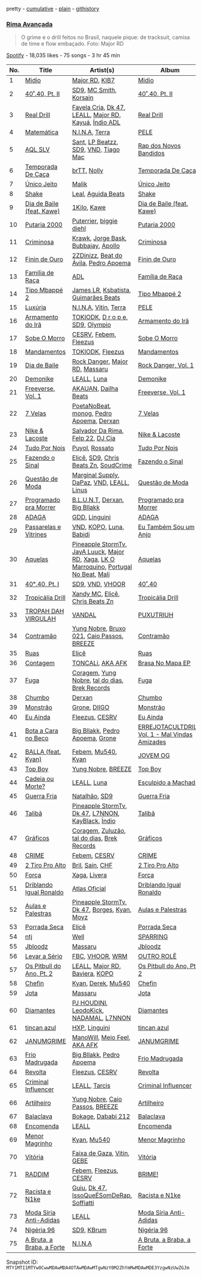 pretty - [cumulative](/playlists/cumulative/37i9dQZF1DX0EaLv8xHmij.md) - [plain](/playlists/plain/37i9dQZF1DX0EaLv8xHmij) - [githistory](https://github.githistory.xyz/mackorone/spotify-playlist-archive/blob/main/playlists/plain/37i9dQZF1DX0EaLv8xHmij)

### [Rima Avançada](https://open.spotify.com/playlist/37i9dQZF1DX0EaLv8xHmij)

> O grime e o drill feitos no Brasil, naquele pique: de tracksuit, camisa de time e flow embaçado\. Foto: Major RD

[Spotify](https://open.spotify.com/user/spotify) - 18,035 likes - 75 songs - 3 hr 45 min

| No. | Title | Artist(s) | Album | Length |
|---|---|---|---|---|
| 1 | [Midio](https://open.spotify.com/track/48x2oAieb2KwWhab3vhifB) | [Major RD](https://open.spotify.com/artist/76hYPcWML9NGEh8LashwT5), [KIB7](https://open.spotify.com/artist/7lSYO6wq6ueSYYIEUbF92u) | [Midio](https://open.spotify.com/album/0XiqFoJpqkH0DOHbq5bBlY) | 2:43 |
| 2 | [40˚.40, Pt\. II](https://open.spotify.com/track/6VWCgmyLqAWltjGO0Za00I) | [SD9](https://open.spotify.com/artist/5vISZlkpbDSJybQqgUeF52), [MC Smith](https://open.spotify.com/artist/6OUIY1hXVxeiAw6K7rDerM), [Korsain](https://open.spotify.com/artist/3mzX21OpC0y7SgIOKCSpKL) | [40˚.40, Pt\. II](https://open.spotify.com/album/4YOUDtIlOu5qr6f8UGPxWc) | 4:14 |
| 3 | [Real Drill](https://open.spotify.com/track/3gpSCMnVZELrg4b5oMmRIN) | [Favela Cria](https://open.spotify.com/artist/5wVwUloN5ZKdvMQiUMoDsO), [Dk 47](https://open.spotify.com/artist/7KO08sObbX1IHeiIR9b5NB), [LEALL](https://open.spotify.com/artist/4h52MPCFvx56uhmH254Uqz), [Major RD](https://open.spotify.com/artist/76hYPcWML9NGEh8LashwT5), [Kayuá](https://open.spotify.com/artist/6GRG2j3z9S1Lsa47YgPjkH), [Índio ADL](https://open.spotify.com/artist/1ultT7e5kxNqpJ0ygWz9wQ) | [Real Drill](https://open.spotify.com/album/5KtB6XyDMiqSQibKfcmzqp) | 4:38 |
| 4 | [Matemática](https://open.spotify.com/track/1xRxdXBGDY5O89pKp40i0L) | [N.I.N.A](https://open.spotify.com/artist/32NfHH4nSmu97Z4RQjPyET), [Terra](https://open.spotify.com/artist/0wTyCMz1sLbxVNN0OP18oW) | [PELE](https://open.spotify.com/album/57LANvZ85BtVlj31EAY7EK) | 2:14 |
| 5 | [AQL SLV](https://open.spotify.com/track/4x96ZVUti5pKCpiImokxB4) | [Sant](https://open.spotify.com/artist/7IlBcKrGUBJ0NKdnbDde89), [LP Beatzz](https://open.spotify.com/artist/3WFKRRXUORuPPdH11Spele), [SD9](https://open.spotify.com/artist/5vISZlkpbDSJybQqgUeF52), [VND](https://open.spotify.com/artist/1XxGXIW0xJuiW267WuDgNP), [Tiago Mac](https://open.spotify.com/artist/3GM0VyM1n1qvk0v2PfXX4n) | [Rap dos Novos Bandidos](https://open.spotify.com/album/2rYLZlhbWbcjNJg3PiwV9O) | 4:55 |
| 6 | [Temporada De Caça](https://open.spotify.com/track/7oWXd23WF7vD6FROEHk063) | [brTT](https://open.spotify.com/artist/7y2EOgsPqCKSxH9MJ2Tk6z), [Nolly](https://open.spotify.com/artist/0AyG67rFODHB8963eyG0tT) | [Temporada De Caça](https://open.spotify.com/album/57gdtXezVDMVQhLAtpnrbh) | 3:14 |
| 7 | [Único Jeito](https://open.spotify.com/track/1JbupefYt00QB1QlPROn9R) | [Malik](https://open.spotify.com/artist/0ifpZXmFP8xcOmukbS5udK) | [Único Jeito](https://open.spotify.com/album/0VIMqDYDI9KpOLSnKpx1lP) | 1:58 |
| 8 | [Shake](https://open.spotify.com/track/1p9UmC4Nh8aDxhqd3GrEVT) | [Leal](https://open.spotify.com/artist/1BnymgkHol5jSOx3KBkBjs), [Aguida Beats](https://open.spotify.com/artist/4IC1m7XcmBRlxYFoAl23E1) | [Shake](https://open.spotify.com/album/6vLt6v9IJj0KOxMz3J8ejC) | 2:34 |
| 9 | [Dia de Baile \(feat\. Kawe\)](https://open.spotify.com/track/5A3fbFbtzKrc0xamh6b0yb) | [1Kilo](https://open.spotify.com/artist/6E2st8OqIaS7PU5gj95FSE), [Kawe](https://open.spotify.com/artist/1TYJOhNSxMOODWiDVhuyZb) | [Dia de Baile \(feat\. Kawe\)](https://open.spotify.com/album/6EZrWTVj6STAQLLq5uvlWl) | 2:45 |
| 10 | [Putaria 2000](https://open.spotify.com/track/5Qjz1w6gyWje58AK2u0IMV) | [Puterrier](https://open.spotify.com/artist/0zbO4WWM2wJM3ulFmCbMwB), [biggie diehl](https://open.spotify.com/artist/4EEMmF8KqAKox5uogK8uhy) | [Putaria 2000](https://open.spotify.com/album/6PX62HEjc1VcSeGGrauuaC) | 1:47 |
| 11 | [Criminosa](https://open.spotify.com/track/3wWf58cpUW5hdDUbwmk3Av) | [Krawk](https://open.spotify.com/artist/7a99I3BHPvsv4aBVNqb4g4), [Jorge Bask](https://open.spotify.com/artist/5tqwly8nT5UgSI4HHIAPxy), [Bubbajay](https://open.spotify.com/artist/7fctsXmbgy715CE6TEafJq), [Apollo](https://open.spotify.com/artist/0C2PcyYwXHcPgQpqMdx3O6) | [Criminosa](https://open.spotify.com/album/3dhrpc2HGYSK4MpPmaf69X) | 4:41 |
| 12 | [Finin de Ouro](https://open.spotify.com/track/3BZb1ArjUi8peWqwSv7wOQ) | [2ZDinizz](https://open.spotify.com/artist/13zmjclMwzz8kIxRrN7JOV), [Beat do Ávila](https://open.spotify.com/artist/2zuL7Yq6XmN6LbH4gDrgfP), [Pedro Apoema](https://open.spotify.com/artist/1eJwhQn6j41JvgXfWeh2g0) | [Finin de Ouro](https://open.spotify.com/album/4mZoJDt9KEgTwoWKAn2Z8T) | 3:13 |
| 13 | [Família de Raça](https://open.spotify.com/track/1QGRyTHSk3KhiC7J6FZC5R) | [ADL](https://open.spotify.com/artist/6Ywb1no2hXLazjIs4LUiQD) | [Família de Raça](https://open.spotify.com/album/3hPQKI8AbrcFoyEMpAdmRZ) | 2:59 |
| 14 | [Tipo Mbappé 2](https://open.spotify.com/track/02bH8CBSXzquAIGXLLDOdq) | [James LR](https://open.spotify.com/artist/5fN97IMqjhOYwGBkv1z9Ni), [Ksbatista](https://open.spotify.com/artist/1sJA1MbXUvcCJgwN3jIaeL), [Guimarães Beats](https://open.spotify.com/artist/30dIfXffH1eGAXDb3cZVlo) | [Tipo Mbappé 2](https://open.spotify.com/album/5jley9Ekel3gbHvhfnPmV8) | 3:09 |
| 15 | [Luxúria](https://open.spotify.com/track/0E1k6FXAG48vHbwnwUjfA0) | [N.I.N.A](https://open.spotify.com/artist/32NfHH4nSmu97Z4RQjPyET), [Vitin](https://open.spotify.com/artist/3qqsM7MrioDCvQPL7AMBRS), [Terra](https://open.spotify.com/artist/0wTyCMz1sLbxVNN0OP18oW) | [PELE](https://open.spotify.com/album/57LANvZ85BtVlj31EAY7EK) | 2:36 |
| 16 | [Armamento do Irã](https://open.spotify.com/track/0f0UWMjbkFVqqzfNbZ63gK) | [TOKIODK](https://open.spotify.com/artist/3l3kTDXnvYNA4u1kLLvLn2), [D r o p e](https://open.spotify.com/artist/7gi8fAAoPMkO2vcESXGG2Y), [SD9](https://open.spotify.com/artist/5vISZlkpbDSJybQqgUeF52), [Olympio](https://open.spotify.com/artist/1nR1Ogb4hP9WzmUbIArZ72) | [Armamento do Irã](https://open.spotify.com/album/314mnlgW2t6N71Kj6ZcCKo) | 4:19 |
| 17 | [Sobe O Morro](https://open.spotify.com/track/4ZjDDf6NjEVHSwJwAjeJj6) | [CESRV](https://open.spotify.com/artist/1qJG1PpAGl1FnzYyCDU7x1), [Febem](https://open.spotify.com/artist/2Ip2jiEjsSe8pmRBzwTv5N), [Fleezus](https://open.spotify.com/artist/5vl7Vj67mORmn0yJccFCfq) | [Sobe O Morro](https://open.spotify.com/album/7vAYVJSHSebqNrnJT70Gcl) | 2:42 |
| 18 | [Mandamentos](https://open.spotify.com/track/3908Zr5sUTzlvgY37QY5TU) | [TOKIODK](https://open.spotify.com/artist/3l3kTDXnvYNA4u1kLLvLn2), [Fleezus](https://open.spotify.com/artist/5vl7Vj67mORmn0yJccFCfq) | [Mandamentos](https://open.spotify.com/album/48jIDwzs6XhGCKOA0HeCmy) | 2:55 |
| 19 | [Dia de Baile](https://open.spotify.com/track/3dYN651z0KSUQnC0fxCKWN) | [Rock Danger](https://open.spotify.com/artist/1mjuRRMumbLmGmHmYvMDcb), [Major RD](https://open.spotify.com/artist/76hYPcWML9NGEh8LashwT5), [Massaru](https://open.spotify.com/artist/6NPvzQnxY7WwRMoN2qVBHU) | [Rock Danger, Vol\. 1](https://open.spotify.com/album/10NgAPEXrO27p2uhmuZgyu) | 2:58 |
| 20 | [Demonike](https://open.spotify.com/track/6g6fjgEC4dXkX01oJoeyCT) | [LEALL](https://open.spotify.com/artist/4h52MPCFvx56uhmH254Uqz), [Luna](https://open.spotify.com/artist/2uY6iqNed0QZuENdRbxiaW) | [Demonike](https://open.spotify.com/album/2kCAfWdhArujSmPJle6vO3) | 2:55 |
| 21 | [Freeverse, Vol\. 1](https://open.spotify.com/track/539g8FKScByyPb7oiCMC67) | [AKAUAN](https://open.spotify.com/artist/3rhaPHdDVps36IZMJozfPM), [Dailha Beats](https://open.spotify.com/artist/1ECcYiQin17CIvAJTKI7z4) | [Freeverse, Vol\. 1](https://open.spotify.com/album/6I8SfwZsPYCEPOaavsIckk) | 2:40 |
| 22 | [7 Velas](https://open.spotify.com/track/3O0Psgcf7AQXoYfgqp9c7K) | [PoetaNoBeat](https://open.spotify.com/artist/3mFb9oHAuhW1RmrR7St4vP), [monog](https://open.spotify.com/artist/6w2v8qBcnzlbxgspiEvHPA), [Pedro Apoema](https://open.spotify.com/artist/1eJwhQn6j41JvgXfWeh2g0), [Derxan](https://open.spotify.com/artist/6AVuBAosGPLRJYwoJ88wtt) | [7 Velas](https://open.spotify.com/album/1Z17IlMM1tKTqlKM8qQL2V) | 2:09 |
| 23 | [Nike & Lacoste](https://open.spotify.com/track/5oLsBeFYrOnHHeBjmYVwwY) | [Salvador Da Rima](https://open.spotify.com/artist/3zUcyANWSbo98ikca4ugrV), [Felp 22](https://open.spotify.com/artist/56IPf5d631ccKOTmo8RFHK), [DJ Cia](https://open.spotify.com/artist/4ADw50fLamm1eoQBm65lHL) | [Nike & Lacoste](https://open.spotify.com/album/1OaGEVv0VgLkdpAlortdO7) | 3:19 |
| 24 | [Tudo Por Nois](https://open.spotify.com/track/6HrxbQDtw2dXuqoqIatgb8) | [Puyol](https://open.spotify.com/artist/3I40IzmWD1UYZzZM5U5Q0x), [Rossato](https://open.spotify.com/artist/1iGxbhwpgFmsxVLvPsDefp) | [Tudo Por Nois](https://open.spotify.com/album/2aVM9JOjQ1ok3g0MLpYenz) | 2:01 |
| 25 | [Fazendo o Sinal](https://open.spotify.com/track/0azZcZsS8POiuYJQMM8b7Q) | [Elicê](https://open.spotify.com/artist/7IWi4NOiLz0JJ0qJhCYLN0), [SD9](https://open.spotify.com/artist/5vISZlkpbDSJybQqgUeF52), [Chris Beats Zn](https://open.spotify.com/artist/0YOr5sV4zMMyj5xviWiFjW), [SoudCrime](https://open.spotify.com/artist/0Huu7Wxkay3mCaoMuVkRNg) | [Fazendo o Sinal](https://open.spotify.com/album/6CBy7iii9xKJJr7C4lCnQe) | 2:41 |
| 26 | [Questão de Moda](https://open.spotify.com/track/59sFoLdhJQT2Q0Fsa0xUce) | [Marginal Supply](https://open.spotify.com/artist/1xezfhrRJTpRtYZPplWHcJ), [DaPaz](https://open.spotify.com/artist/7K2fTRYnc7VBDXX0GtM9O1), [VND](https://open.spotify.com/artist/1XxGXIW0xJuiW267WuDgNP), [LEALL](https://open.spotify.com/artist/4h52MPCFvx56uhmH254Uqz), [Linus](https://open.spotify.com/artist/39gD9lzqnC5SO69fzdRizg) | [Questão de Moda](https://open.spotify.com/album/0VYqi2kj5ZVRJlpuGebb0v) | 3:43 |
| 27 | [Programado pra Morrer](https://open.spotify.com/track/0Zo1u04qDDlH2qhWqXGCN8) | [B.L.U.N.T](https://open.spotify.com/artist/2vRnpVd35vTr7ZfDvZYnZZ), [Derxan](https://open.spotify.com/artist/6AVuBAosGPLRJYwoJ88wtt), [Big Bllakk](https://open.spotify.com/artist/2676LWh4GgqdAaYkRpqTcd) | [Programado pra Morrer](https://open.spotify.com/album/05BrJ0ScVVXBp5cYEjelI2) | 3:23 |
| 28 | [ADAGA](https://open.spotify.com/track/7kftWgzjMh4aQwL28aDgzp) | [GDD](https://open.spotify.com/artist/4nsiw0dQwFWUQseJfdRUCd), [Linguini](https://open.spotify.com/artist/3VNJeULanp6BoL1MOConoz) | [ADAGA](https://open.spotify.com/album/12lTxFOV8ZTazQPviExlrd) | 2:54 |
| 29 | [Passarelas e Vitrines](https://open.spotify.com/track/1bzqCRQHnTaN3hgPtujOTz) | [VND](https://open.spotify.com/artist/1XxGXIW0xJuiW267WuDgNP), [KOPO](https://open.spotify.com/artist/3vSHkuSE00R9QBkm5SByaA), [Luna](https://open.spotify.com/artist/2uY6iqNed0QZuENdRbxiaW), [Babidi](https://open.spotify.com/artist/1S2Wiv7Swqnnvp1ktoWaul) | [Eu Também Sou um Anjo](https://open.spotify.com/album/6yd1wjgnMwGxmrgMNwE7wt) | 3:05 |
| 30 | [Aquelas](https://open.spotify.com/track/3F9czW1F6VhdE3yCOV5T5c) | [Pineapple StormTv](https://open.spotify.com/artist/09U6hmCerKcIJrixubiBjm), [JayA Luuck](https://open.spotify.com/artist/4oxFgud0qa3A1tE6JFpFVp), [Major RD](https://open.spotify.com/artist/76hYPcWML9NGEh8LashwT5), [Xaga](https://open.spotify.com/artist/6d7xhkmwkbhwqF5j57IaL6), [LK O Marroquino](https://open.spotify.com/artist/13CPOWLAYa2sN7Y9k2TtLT), [Portugal No Beat](https://open.spotify.com/artist/71LRKKvAjoc6LyNmob269Q), [Mali](https://open.spotify.com/artist/3ydqdgMOg9FAkUn1yJO3FU) | [Aquelas](https://open.spotify.com/album/2n8MKwZxaWDQuaSqx3St32) | 5:47 |
| 31 | [40°.40, Pt\. I](https://open.spotify.com/track/2WmSlxpP3pauTMuWyQVd6C) | [SD9](https://open.spotify.com/artist/5vISZlkpbDSJybQqgUeF52), [VND](https://open.spotify.com/artist/1XxGXIW0xJuiW267WuDgNP), [VHOOR](https://open.spotify.com/artist/0aEDa47F4RWuk4Udm0SEoH) | [40˚.40](https://open.spotify.com/album/0IDVpLdT6AbMirnZPpRcz2) | 3:16 |
| 32 | [Tropicália Drill](https://open.spotify.com/track/0rqF9DKOVq7rVTdpMUHV5q) | [Xandy MC](https://open.spotify.com/artist/5oQnCQtwReXr4ai56qGWMC), [Elicê](https://open.spotify.com/artist/7IWi4NOiLz0JJ0qJhCYLN0), [Chris Beats Zn](https://open.spotify.com/artist/0YOr5sV4zMMyj5xviWiFjW) | [Tropicália Drill](https://open.spotify.com/album/4LGUnmVqGoRUBRLvey7dqk) | 2:31 |
| 33 | [TROPAH DAH VIRGULAH](https://open.spotify.com/track/3t5JnrbAH76ZEprKRHfUaR) | [VANDAL](https://open.spotify.com/artist/5h4q1RQZ3TrsU4fImHo11r) | [PUXUTRIUH](https://open.spotify.com/album/4JygB1MmGbBnu41cKK34vX) | 2:37 |
| 34 | [Contramão](https://open.spotify.com/track/4N7AHgvKIBTh0Cobzq7GEs) | [Yung Nobre](https://open.spotify.com/artist/1zRwEApJZMUKUZDPYTNsrB), [Bruxo 021](https://open.spotify.com/artist/3yofl1khzdO4vkH6tyMg0t), [Caio Passos](https://open.spotify.com/artist/6zGPa2tLMJ5HQYUddZI8di), [BREEZE](https://open.spotify.com/artist/2McfEbmX82KjLibSzYi7ZD) | [Contramão](https://open.spotify.com/album/0UnAYVia9thi3jqmyBvZ6G) | 2:48 |
| 35 | [Ruas](https://open.spotify.com/track/2fb6Unnl2Klg5GijDEeuMA) | [Elicê](https://open.spotify.com/artist/7IWi4NOiLz0JJ0qJhCYLN0) | [Ruas](https://open.spotify.com/album/1vcvP2HPCZY0xq0FuEzCEz) | 2:26 |
| 36 | [Contagem](https://open.spotify.com/track/1gl6Ku9YhEzMh4GNI6fN7P) | [TONCALi](https://open.spotify.com/artist/3enZVLaByIf1A6appp41gc), [AKA AFK](https://open.spotify.com/artist/1ZEPj2UWxPZEELctnTNRca) | [Brasa No Mapa EP](https://open.spotify.com/album/0R3yzbHTG0bjeLBISLvYF3) | 2:08 |
| 37 | [Fuga](https://open.spotify.com/track/7KzgufnY6c36zBGaLlphvj) | [Coragem](https://open.spotify.com/artist/2cfEkqb7hlhayhB982QetH), [Yung Nobre](https://open.spotify.com/artist/1zRwEApJZMUKUZDPYTNsrB), [tal do dias](https://open.spotify.com/artist/1IJdAJc6XD4NdOLBJnCIBD), [Brek Records](https://open.spotify.com/artist/1qG0x1r89PdRO34pIgWwNA) | [Fuga](https://open.spotify.com/album/3MmKjowWyOPY4PtnVhuxgY) | 2:32 |
| 38 | [Chumbo](https://open.spotify.com/track/5IZPxqe5bjNO1v28uCXDO7) | [Derxan](https://open.spotify.com/artist/6AVuBAosGPLRJYwoJ88wtt) | [Chumbo](https://open.spotify.com/album/5dHYwZp23m8hq9EF5lUQRd) | 2:15 |
| 39 | [Monstrão](https://open.spotify.com/track/21aAGYAINWqlJo2YIXiXJH) | [Grone](https://open.spotify.com/artist/6obeWNZwOJv7P9EzIvu9zt), [DIIGO](https://open.spotify.com/artist/6orKvx7ukhtvCEwgvNqaEK) | [Monstrão](https://open.spotify.com/album/0ONpjLvIsR6ybwP4o2AdvW) | 2:54 |
| 40 | [Eu Ainda](https://open.spotify.com/track/0XiAYDYnDYlr3CCql7rM1o) | [Fleezus](https://open.spotify.com/artist/5vl7Vj67mORmn0yJccFCfq), [CESRV](https://open.spotify.com/artist/1qJG1PpAGl1FnzYyCDU7x1) | [Eu Ainda](https://open.spotify.com/album/102v3MHRjG0nSixpmXsakd) | 3:08 |
| 41 | [Bota a Cara no Beco](https://open.spotify.com/track/51ulUko156sTMuh2upjbMA) | [Big Bllakk](https://open.spotify.com/artist/2676LWh4GgqdAaYkRpqTcd), [Pedro Apoema](https://open.spotify.com/artist/1eJwhQn6j41JvgXfWeh2g0), [Grone](https://open.spotify.com/artist/6obeWNZwOJv7P9EzIvu9zt) | [ERREJOTACULTDRILL, Vol\. 1 \- Mal Vindas Amizades](https://open.spotify.com/album/4n1BCaULwTJKmB4kFVpWdw) | 3:26 |
| 42 | [BALLA \(feat\. Kyan\)](https://open.spotify.com/track/3yqJ0o9Ve6BVjAbeNJ055D) | [Febem](https://open.spotify.com/artist/2Ip2jiEjsSe8pmRBzwTv5N), [Mu540](https://open.spotify.com/artist/13yQqjPy4Esq0Ru3R1fipU), [Kyan](https://open.spotify.com/artist/05qCf6M7E7AxizHVmrcPqh) | [JOVEM OG](https://open.spotify.com/album/62rhAAgqTCXMeM5xXGOXMJ) | 2:18 |
| 43 | [Top Boy](https://open.spotify.com/track/2BVC9JxElQFJ7rL5rVf8NA) | [Yung Nobre](https://open.spotify.com/artist/1zRwEApJZMUKUZDPYTNsrB), [BREEZE](https://open.spotify.com/artist/2McfEbmX82KjLibSzYi7ZD) | [Top Boy](https://open.spotify.com/album/1tXxT5sTCot3j5Ploh5kkC) | 3:01 |
| 44 | [Cadeia ou Morte?](https://open.spotify.com/track/3cdkhjRdfY5Q5nN4mgtcOP) | [LEALL](https://open.spotify.com/artist/4h52MPCFvx56uhmH254Uqz), [Luna](https://open.spotify.com/artist/2uY6iqNed0QZuENdRbxiaW) | [Esculpido a Machado](https://open.spotify.com/album/5BCSltKIxLBav5MEeF0aOh) | 2:20 |
| 45 | [Guerra Fria](https://open.spotify.com/track/1RnCESf8Q5VhetZiADD64W) | [Natalhão](https://open.spotify.com/artist/5ptoEbRZaVPuPXvWdsRrWc), [SD9](https://open.spotify.com/artist/5vISZlkpbDSJybQqgUeF52) | [Guerra Fria](https://open.spotify.com/album/6aKB8Oa5cIpnLnZRIyGvN6) | 3:15 |
| 46 | [Talibã](https://open.spotify.com/track/6eHYTj7DwxgUT5g26AHzkg) | [Pineapple StormTv](https://open.spotify.com/artist/09U6hmCerKcIJrixubiBjm), [Dk 47](https://open.spotify.com/artist/7KO08sObbX1IHeiIR9b5NB), [L7NNON](https://open.spotify.com/artist/0JjPiLQNgAFaEkwoy56B1C), [KayBlack](https://open.spotify.com/artist/2h5Ha0ZiMFmOQD3iYcSXsy), [Índio](https://open.spotify.com/artist/0xQY4dMgl3nMgyWprPkKmz) | [Talibã](https://open.spotify.com/album/6fp9jAxkHwndQAFNh9pMWi) | 4:05 |
| 47 | [Gráficos](https://open.spotify.com/track/569CTJ2OnUt4yuoN7pPmT1) | [Coragem](https://open.spotify.com/artist/2cfEkqb7hlhayhB982QetH), [Zuluzão](https://open.spotify.com/artist/7GfBhUixcdpCEYmSMjT1aV), [tal do dias](https://open.spotify.com/artist/1IJdAJc6XD4NdOLBJnCIBD), [Brek Records](https://open.spotify.com/artist/1qG0x1r89PdRO34pIgWwNA) | [Gráficos](https://open.spotify.com/album/224nDADITuNiR7vm9jxwwC) | 2:59 |
| 48 | [CRIME](https://open.spotify.com/track/0beS82r81NQmbSmZ3hEGgt) | [Febem](https://open.spotify.com/artist/2Ip2jiEjsSe8pmRBzwTv5N), [CESRV](https://open.spotify.com/artist/1qJG1PpAGl1FnzYyCDU7x1) | [CRIME](https://open.spotify.com/album/3wDmkkTCFs3cvSzKCDOogf) | 3:08 |
| 49 | [2 Tiro Pro Alto](https://open.spotify.com/track/2HdowXYBO9dZJb92wNqY7v) | [Bril](https://open.spotify.com/artist/6wOMdAwX6mgYpadxSKU65a), [Sain](https://open.spotify.com/artist/26aPjwxSSJsGy6yQ19YL55), [CHF](https://open.spotify.com/artist/1HNVz8Sg0CzK1um1QNB7qS) | [2 Tiro Pro Alto](https://open.spotify.com/album/7Fi1GhzYkLBV2jk0tL2Jyr) | 2:31 |
| 50 | [Força](https://open.spotify.com/track/328IDgbNel7rCuHuefMOod) | [Xaga](https://open.spotify.com/artist/6d7xhkmwkbhwqF5j57IaL6), [Livera](https://open.spotify.com/artist/5kLbSf5mKL43R8QVahK3fD) | [Força](https://open.spotify.com/album/7KmoMc1swD8P2agtzLmK0I) | 2:17 |
| 51 | [Driblando Igual Ronaldo](https://open.spotify.com/track/3LWmdN36GxjtnZJnwciU1c) | [Atlas Oficial](https://open.spotify.com/artist/43PE2zF3EaEl4yhXXdY3Og) | [Driblando Igual Ronaldo](https://open.spotify.com/album/2GVpBPB1ffJkXFDbv9ZVa5) | 2:44 |
| 52 | [Aulas e Palestras](https://open.spotify.com/track/00j6HYx9cIzZcgwpB72buK) | [Pineapple StormTv](https://open.spotify.com/artist/09U6hmCerKcIJrixubiBjm), [Dk 47](https://open.spotify.com/artist/7KO08sObbX1IHeiIR9b5NB), [Borges](https://open.spotify.com/artist/6jBww4kwlSrjaNYP7AQPtX), [Kyan](https://open.spotify.com/artist/05qCf6M7E7AxizHVmrcPqh), [Moyz](https://open.spotify.com/artist/74md0OXHeJ8Fa7DBShPL1S) | [Aulas e Palestras](https://open.spotify.com/album/6QAqavCD8F6lCF4eiNM8B0) | 3:13 |
| 53 | [Porrada Seca](https://open.spotify.com/track/4tZVhQJnWy8mJud24h0X0g) | [Elicê](https://open.spotify.com/artist/7IWi4NOiLz0JJ0qJhCYLN0) | [Porrada Seca](https://open.spotify.com/album/55AdOR18h2s26ucdjWv8rG) | 2:06 |
| 54 | [ntj](https://open.spotify.com/track/5S4alOdBpAxLKn5GPMyj6R) | [Well](https://open.spotify.com/artist/2JCYooigSy6wfahpfssCCp) | [SPARRING](https://open.spotify.com/album/6K6XkRC4XCwP0jwKBrEMJC) | 2:38 |
| 55 | [Jbloodz](https://open.spotify.com/track/3fEyjjRS4C5n3UlDJC7aO3) | [Massaru](https://open.spotify.com/artist/6NPvzQnxY7WwRMoN2qVBHU) | [Jbloodz](https://open.spotify.com/album/63EikWTFg8l8lbQVIEQORH) | 2:47 |
| 56 | [Levar a Sério](https://open.spotify.com/track/0k1sI81KiPXrRxR9kz7nkZ) | [FBC](https://open.spotify.com/artist/29QKtXMaVczUBDiI3aPBWS), [VHOOR](https://open.spotify.com/artist/0aEDa47F4RWuk4Udm0SEoH), [WRM](https://open.spotify.com/artist/2y0PiEKT1dm4xol2mvahiy) | [OUTRO ROLÊ](https://open.spotify.com/album/0bhxPlxH5FapYiaGargMGd) | 2:26 |
| 57 | [Os Pitbull do Ano, Pt\. 2](https://open.spotify.com/track/2WLjFfNF7aIdTk6SVVo6NR) | [LEALL](https://open.spotify.com/artist/4h52MPCFvx56uhmH254Uqz), [Major RD](https://open.spotify.com/artist/76hYPcWML9NGEh8LashwT5), [Baviera](https://open.spotify.com/artist/6cUTkFvlPW27lYc3qcoOgy), [KOPO](https://open.spotify.com/artist/3vSHkuSE00R9QBkm5SByaA) | [Os Pitbull do Ano, Pt\. 2](https://open.spotify.com/album/6dI7q22ZoKPIzWuWDVoawl) | 3:27 |
| 58 | [Chefin](https://open.spotify.com/track/30g0zKIzhdwdJBSgiBA9gg) | [Kyan](https://open.spotify.com/artist/05qCf6M7E7AxizHVmrcPqh), [Derek](https://open.spotify.com/artist/4Y0VwRwAOyJutxoVpPX4td), [Mu540](https://open.spotify.com/artist/13yQqjPy4Esq0Ru3R1fipU) | [Chefin](https://open.spotify.com/album/6z7TV8IZMGmMkVzg2c6dVt) | 3:06 |
| 59 | [Jota](https://open.spotify.com/track/0HZRsp53D08vnfQnrNeANI) | [Massaru](https://open.spotify.com/artist/6NPvzQnxY7WwRMoN2qVBHU) | [Jota](https://open.spotify.com/album/6urV83fcDOX9gmWpUSqXHd) | 2:20 |
| 60 | [Diamantes](https://open.spotify.com/track/4xDbjnYEpV3Iz753m9MJBc) | [PJ HOUDINI](https://open.spotify.com/artist/3nfVTPYDnppERKGCRS4vim), [LeodoKick](https://open.spotify.com/artist/1WZNkLRhjvZKzZlSKL7FxX), [NADAMAL](https://open.spotify.com/artist/3YVxmhkewoRHu8WFgWlCb7), [L7NNON](https://open.spotify.com/artist/0JjPiLQNgAFaEkwoy56B1C) | [Diamantes](https://open.spotify.com/album/3useTCIqnhdXUMp66vOh4h) | 3:37 |
| 61 | [tincan azul](https://open.spotify.com/track/2fgbp21pH0Yo9h6UnxZj1B) | [HXP](https://open.spotify.com/artist/4EqGyWcsiu5FwByLE1pftF), [Linguini](https://open.spotify.com/artist/3VNJeULanp6BoL1MOConoz) | [tincan azul](https://open.spotify.com/album/2k9aWQcb4b2Hxzw7v94Y2d) | 3:26 |
| 62 | [JANUMGRIME](https://open.spotify.com/track/7gd3A3NmkfJnxLDSuZtf2E) | [ManoWill](https://open.spotify.com/artist/5nWuBeOezTGIWBvssEnXdY), [Meio Feel](https://open.spotify.com/artist/1Fm4cFyLxFxY3nIIMCmxO3), [AKA AFK](https://open.spotify.com/artist/1ZEPj2UWxPZEELctnTNRca) | [JANUMGRIME](https://open.spotify.com/album/5gSiONAhBuXMOmU2q1N8OL) | 2:46 |
| 63 | [Frio Madrugada](https://open.spotify.com/track/4zHWHLP8b7a6vu7zc0YOhd) | [Big Bllakk](https://open.spotify.com/artist/2676LWh4GgqdAaYkRpqTcd), [Pedro Apoema](https://open.spotify.com/artist/1eJwhQn6j41JvgXfWeh2g0) | [Frio Madrugada](https://open.spotify.com/album/2hEliZqG2QqlVoP5EVAEnC) | 2:21 |
| 64 | [Revolta](https://open.spotify.com/track/1338yPBS9EvfuPW5wgKwrs) | [Fleezus](https://open.spotify.com/artist/5vl7Vj67mORmn0yJccFCfq), [CESRV](https://open.spotify.com/artist/1qJG1PpAGl1FnzYyCDU7x1) | [Revolta](https://open.spotify.com/album/67kCjJrSahL0q8BpfGZmHC) | 3:16 |
| 65 | [Criminal Influencer](https://open.spotify.com/track/1yGJUwPOptMclOwV2kvAxH) | [LEALL](https://open.spotify.com/artist/4h52MPCFvx56uhmH254Uqz), [Tarcis](https://open.spotify.com/artist/2qb3anjfE3Rmn5edv2ULzg) | [Criminal Influencer](https://open.spotify.com/album/4c14Voy3lrcEd4pseEreG3) | 1:56 |
| 66 | [Artilheiro](https://open.spotify.com/track/00F0BEVzn3O44RT9DFUsKo) | [Yung Nobre](https://open.spotify.com/artist/1zRwEApJZMUKUZDPYTNsrB), [Caio Passos](https://open.spotify.com/artist/6zGPa2tLMJ5HQYUddZI8di), [BREEZE](https://open.spotify.com/artist/2McfEbmX82KjLibSzYi7ZD) | [Artilheiro](https://open.spotify.com/album/4KGIXDOJ3hiZO4DGyVC8pn) | 2:26 |
| 67 | [Balaclava](https://open.spotify.com/track/1GXFPA1Pt1o90MtHs2AfpK) | [Bokage](https://open.spotify.com/artist/4npdXEx9VZU1RG7vpAQEyh), [Dababi 212](https://open.spotify.com/artist/1BvG6DgsQB8Om5T7OUzo5L) | [Balaclava](https://open.spotify.com/album/4jXmTSIPP47efmcplES8nc) | 2:43 |
| 68 | [Encomenda](https://open.spotify.com/track/3XadSINduX4zXzhLUURFXa) | [LEALL](https://open.spotify.com/artist/4h52MPCFvx56uhmH254Uqz) | [Encomenda](https://open.spotify.com/album/3jpzt9bFKyVzNAilVFD8XY) | 2:37 |
| 69 | [Menor Magrinho](https://open.spotify.com/track/4ywy6VtMo5TuUXUlTKuAZX) | [Kyan](https://open.spotify.com/artist/05qCf6M7E7AxizHVmrcPqh), [Mu540](https://open.spotify.com/artist/13yQqjPy4Esq0Ru3R1fipU) | [Menor Magrinho](https://open.spotify.com/album/4agsw6FCmcqEBZBKov4ldv) | 2:32 |
| 70 | [Vitória](https://open.spotify.com/track/3EkbbOZjhnXlL9hc26GmPc) | [Faixa de Gaza](https://open.spotify.com/artist/5FshOFDv0YN2UovdMmNl1n), [Vitin](https://open.spotify.com/artist/3qqsM7MrioDCvQPL7AMBRS), [GEBE](https://open.spotify.com/artist/1PHKKhYrxhcDLlQaByPYr6) | [Vitória](https://open.spotify.com/album/6CaPkbr1mHc86pgvcdJjQj) | 3:39 |
| 71 | [RADDIM](https://open.spotify.com/track/7G2aB7ZtZLuO27F92BHF6J) | [Febem](https://open.spotify.com/artist/2Ip2jiEjsSe8pmRBzwTv5N), [Fleezus](https://open.spotify.com/artist/5vl7Vj67mORmn0yJccFCfq), [CESRV](https://open.spotify.com/artist/1qJG1PpAGl1FnzYyCDU7x1) | [BRIME!](https://open.spotify.com/album/4SthjdqHeQOrm8JfZIq979) | 3:29 |
| 72 | [Racista e N1ke](https://open.spotify.com/track/15wZra74ZTfr4NgVLASZiI) | [Guiu](https://open.spotify.com/artist/4Ll7ZvCVTwveULVP2Ze0px), [Dk 47](https://open.spotify.com/artist/7KO08sObbX1IHeiIR9b5NB), [IssoQueÉSomDeRap](https://open.spotify.com/artist/43DrL9cHm49HEwg85idE2c), [Soffiatti](https://open.spotify.com/artist/0fp1kryPt0aoqURkuCQLon) | [Racista e N1ke](https://open.spotify.com/album/1btOMLBHDupu7THTNOoYf3) | 3:11 |
| 73 | [Moda Síria Anti\-Adidas](https://open.spotify.com/track/489WqSvCOYoNvXdAzVzB8h) | [LEALL](https://open.spotify.com/artist/4h52MPCFvx56uhmH254Uqz) | [Moda Síria Anti\-Adidas](https://open.spotify.com/album/4JkaYSzvjU6Cx8zAwkFE0d) | 3:28 |
| 74 | [Nigéria 96](https://open.spotify.com/track/3TOx5yeLh79ivaeF8OtuIr) | [SD9](https://open.spotify.com/artist/5vISZlkpbDSJybQqgUeF52), [KBrum](https://open.spotify.com/artist/7hc0T3k2vWAdkpJyucSXrw) | [Nigéria 96](https://open.spotify.com/album/5jeVZigRLjwqDdfHLbBU0u) | 4:56 |
| 75 | [A Bruta, a Braba, a Forte](https://open.spotify.com/track/2N54ghEQWbNZ9Y39Wr2JKg) | [N.I.N.A](https://open.spotify.com/artist/32NfHH4nSmu97Z4RQjPyET) | [A Bruta, a Braba, a Forte](https://open.spotify.com/album/73h7cH1GkuOSBMZ9sgX5zb) | 2:44 |

Snapshot ID: `MTY1MTI1MTYwOCwwMDAwMDA4OTAwMDAwMTgwNzY0M2ZhYmMwMDAwMDE3YzgwNzUwZGJm`
